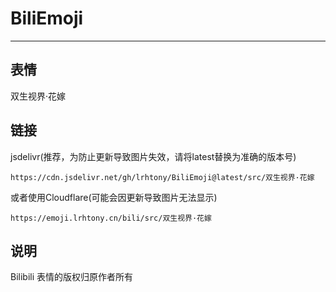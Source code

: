 # BiliEmoji
---
## 表情
双生视界·花嫁
## 链接
jsdelivr(推荐，为防止更新导致图片失效，请将latest替换为准确的版本号)
```
https://cdn.jsdelivr.net/gh/lrhtony/BiliEmoji@latest/src/双生视界·花嫁
```
或者使用Cloudflare(可能会因更新导致图片无法显示)
```
https://emoji.lrhtony.cn/bili/src/双生视界·花嫁
```
## 说明
Bilibili 表情的版权归原作者所有
